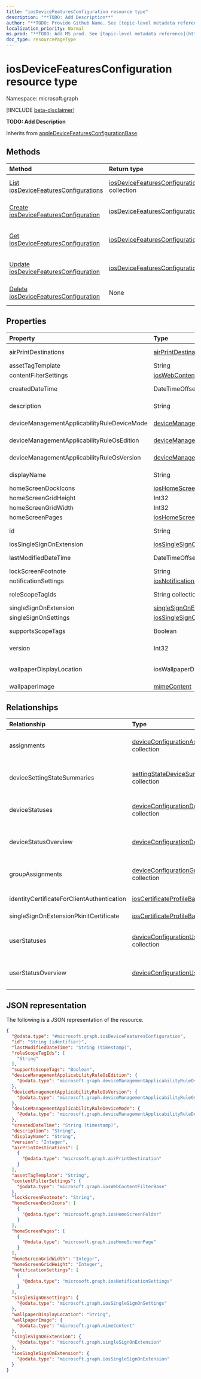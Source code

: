 ```yaml
---
title: "iosDeviceFeaturesConfiguration resource type"
description: "**TODO: Add Description**"
author: "**TODO: Provide Github Name. See [topic-level metadata reference](https://msgo.azurewebsites.net/add/document/guidelines/metadata.html#topic-level-metadata)**"
localization_priority: Normal
ms.prod: "**TODO: Add MS prod. See [topic-level metadata reference](https://msgo.azurewebsites.net/add/document/guidelines/metadata.html#topic-level-metadata)**"
doc_type: resourcePageType
---
```


# iosDeviceFeaturesConfiguration resource type

Namespace: microsoft.graph

[!INCLUDE [beta-disclaimer](../../includes/beta-disclaimer.md)]

**TODO: Add Description**


Inherits from [appleDeviceFeaturesConfigurationBase](../resources/appledevicefeaturesconfigurationbase.md).

## Methods
|Method|Return type|Description|
|:---|:---|:---|
|[List iosDeviceFeaturesConfigurations](../api/iosdevicefeaturesconfiguration-list.md)|[iosDeviceFeaturesConfiguration](../resources/iosdevicefeaturesconfiguration.md) collection|Get a list of the [iosDeviceFeaturesConfiguration](../resources/iosdevicefeaturesconfiguration.md) objects and their properties.|
|[Create iosDeviceFeaturesConfiguration](../api/iosdevicefeaturesconfiguration-create.md)|[iosDeviceFeaturesConfiguration](../resources/iosdevicefeaturesconfiguration.md)|Create a new [iosDeviceFeaturesConfiguration](../resources/iosdevicefeaturesconfiguration.md) object.|
|[Get iosDeviceFeaturesConfiguration](../api/iosdevicefeaturesconfiguration-get.md)|[iosDeviceFeaturesConfiguration](../resources/iosdevicefeaturesconfiguration.md)|Read the properties and relationships of an [iosDeviceFeaturesConfiguration](../resources/iosdevicefeaturesconfiguration.md) object.|
|[Update iosDeviceFeaturesConfiguration](../api/iosdevicefeaturesconfiguration-update.md)|[iosDeviceFeaturesConfiguration](../resources/iosdevicefeaturesconfiguration.md)|Update the properties of an [iosDeviceFeaturesConfiguration](../resources/iosdevicefeaturesconfiguration.md) object.|
|[Delete iosDeviceFeaturesConfiguration](../api/iosdevicefeaturesconfiguration-delete.md)|None|Deletes an [iosDeviceFeaturesConfiguration](../resources/iosdevicefeaturesconfiguration.md) object.|

## Properties
|Property|Type|Description|
|:---|:---|:---|
|airPrintDestinations|[airPrintDestination](../resources/intune-airprintdestination.md) collection|**TODO: Add Description** Inherited from [appleDeviceFeaturesConfigurationBase](../resources/appledevicefeaturesconfigurationbase.md).|
|assetTagTemplate|String|**TODO: Add Description**|
|contentFilterSettings|[iosWebContentFilterBase](../resources/intune-ioswebcontentfilterbase.md)|**TODO: Add Description**|
|createdDateTime|DateTimeOffset|**TODO: Add Description** Inherited from [deviceConfiguration](../resources/intune-deviceconfiguration.md).|
|description|String|**TODO: Add Description** Inherited from [deviceConfiguration](../resources/intune-deviceconfiguration.md).|
|deviceManagementApplicabilityRuleDeviceMode|[deviceManagementApplicabilityRuleDeviceMode](../resources/intune-devicemanagementapplicabilityruledevicemode.md)|**TODO: Add Description** Inherited from [deviceConfiguration](../resources/intune-deviceconfiguration.md).|
|deviceManagementApplicabilityRuleOsEdition|[deviceManagementApplicabilityRuleOsEdition](../resources/intune-devicemanagementapplicabilityruleosedition.md)|**TODO: Add Description** Inherited from [deviceConfiguration](../resources/intune-deviceconfiguration.md).|
|deviceManagementApplicabilityRuleOsVersion|[deviceManagementApplicabilityRuleOsVersion](../resources/intune-devicemanagementapplicabilityruleosversion.md)|**TODO: Add Description** Inherited from [deviceConfiguration](../resources/intune-deviceconfiguration.md).|
|displayName|String|**TODO: Add Description** Inherited from [deviceConfiguration](../resources/intune-deviceconfiguration.md).|
|homeScreenDockIcons|[iosHomeScreenItem](../resources/intune-ioshomescreenitem.md) collection|**TODO: Add Description**|
|homeScreenGridHeight|Int32|**TODO: Add Description**|
|homeScreenGridWidth|Int32|**TODO: Add Description**|
|homeScreenPages|[iosHomeScreenPage](../resources/intune-ioshomescreenpage.md) collection|**TODO: Add Description**|
|id|String|**TODO: Add Description** Inherited from [entity](../resources/entity.md).|
|iosSingleSignOnExtension|[iosSingleSignOnExtension](../resources/intune-iossinglesignonextension.md)|**TODO: Add Description**|
|lastModifiedDateTime|DateTimeOffset|**TODO: Add Description** Inherited from [deviceConfiguration](../resources/intune-deviceconfiguration.md).|
|lockScreenFootnote|String|**TODO: Add Description**|
|notificationSettings|[iosNotificationSettings](../resources/intune-iosnotificationsettings.md) collection|**TODO: Add Description**|
|roleScopeTagIds|String collection|**TODO: Add Description** Inherited from [deviceConfiguration](../resources/intune-deviceconfiguration.md).|
|singleSignOnExtension|[singleSignOnExtension](../resources/intune-singlesignonextension.md)|**TODO: Add Description**|
|singleSignOnSettings|[iosSingleSignOnSettings](../resources/intune-iossinglesignonsettings.md)|**TODO: Add Description**|
|supportsScopeTags|Boolean|**TODO: Add Description** Inherited from [deviceConfiguration](../resources/intune-deviceconfiguration.md).|
|version|Int32|**TODO: Add Description** Inherited from [deviceConfiguration](../resources/intune-deviceconfiguration.md).|
|wallpaperDisplayLocation|iosWallpaperDisplayLocation|**TODO: Add Description**. Possible values are: `notConfigured`, `lockScreen`, `homeScreen`, `lockAndHomeScreens`.|
|wallpaperImage|[mimeContent](../resources/intune-mimecontent.md)|**TODO: Add Description**|

## Relationships
|Relationship|Type|Description|
|:---|:---|:---|
|assignments|[deviceConfigurationAssignment](../resources/intune-deviceconfigurationassignment.md) collection|**TODO: Add Description** Inherited from [deviceConfiguration](../resources/deviceconfiguration.md)|
|deviceSettingStateSummaries|[settingStateDeviceSummary](../resources/intune-settingstatedevicesummary.md) collection|**TODO: Add Description** Inherited from [deviceConfiguration](../resources/deviceconfiguration.md)|
|deviceStatuses|[deviceConfigurationDeviceStatus](../resources/intune-deviceconfigurationdevicestatus.md) collection|**TODO: Add Description** Inherited from [deviceConfiguration](../resources/deviceconfiguration.md)|
|deviceStatusOverview|[deviceConfigurationDeviceOverview](../resources/intune-deviceconfigurationdeviceoverview.md)|**TODO: Add Description** Inherited from [deviceConfiguration](../resources/deviceconfiguration.md)|
|groupAssignments|[deviceConfigurationGroupAssignment](../resources/intune-deviceconfigurationgroupassignment.md) collection|**TODO: Add Description** Inherited from [deviceConfiguration](../resources/deviceconfiguration.md)|
|identityCertificateForClientAuthentication|[iosCertificateProfileBase](../resources/ioscertificateprofilebase.md)|**TODO: Add Description**|
|singleSignOnExtensionPkinitCertificate|[iosCertificateProfileBase](../resources/ioscertificateprofilebase.md)|**TODO: Add Description**|
|userStatuses|[deviceConfigurationUserStatus](../resources/intune-deviceconfigurationuserstatus.md) collection|**TODO: Add Description** Inherited from [deviceConfiguration](../resources/deviceconfiguration.md)|
|userStatusOverview|[deviceConfigurationUserOverview](../resources/intune-deviceconfigurationuseroverview.md)|**TODO: Add Description** Inherited from [deviceConfiguration](../resources/deviceconfiguration.md)|

## JSON representation
The following is a JSON representation of the resource.
<!-- {
  "blockType": "resource",
  "keyProperty": "id",
  "@odata.type": "microsoft.graph.iosDeviceFeaturesConfiguration",
  "baseType": "microsoft.graph.appleDeviceFeaturesConfigurationBase",
  "openType": false
}
-->
``` json
{
  "@odata.type": "#microsoft.graph.iosDeviceFeaturesConfiguration",
  "id": "String (identifier)",
  "lastModifiedDateTime": "String (timestamp)",
  "roleScopeTagIds": [
    "String"
  ],
  "supportsScopeTags": "Boolean",
  "deviceManagementApplicabilityRuleOsEdition": {
    "@odata.type": "microsoft.graph.deviceManagementApplicabilityRuleOsEdition"
  },
  "deviceManagementApplicabilityRuleOsVersion": {
    "@odata.type": "microsoft.graph.deviceManagementApplicabilityRuleOsVersion"
  },
  "deviceManagementApplicabilityRuleDeviceMode": {
    "@odata.type": "microsoft.graph.deviceManagementApplicabilityRuleDeviceMode"
  },
  "createdDateTime": "String (timestamp)",
  "description": "String",
  "displayName": "String",
  "version": "Integer",
  "airPrintDestinations": [
    {
      "@odata.type": "microsoft.graph.airPrintDestination"
    }
  ],
  "assetTagTemplate": "String",
  "contentFilterSettings": {
    "@odata.type": "microsoft.graph.iosWebContentFilterBase"
  },
  "lockScreenFootnote": "String",
  "homeScreenDockIcons": [
    {
      "@odata.type": "microsoft.graph.iosHomeScreenFolder"
    }
  ],
  "homeScreenPages": [
    {
      "@odata.type": "microsoft.graph.iosHomeScreenPage"
    }
  ],
  "homeScreenGridWidth": "Integer",
  "homeScreenGridHeight": "Integer",
  "notificationSettings": [
    {
      "@odata.type": "microsoft.graph.iosNotificationSettings"
    }
  ],
  "singleSignOnSettings": {
    "@odata.type": "microsoft.graph.iosSingleSignOnSettings"
  },
  "wallpaperDisplayLocation": "String",
  "wallpaperImage": {
    "@odata.type": "microsoft.graph.mimeContent"
  },
  "singleSignOnExtension": {
    "@odata.type": "microsoft.graph.singleSignOnExtension"
  },
  "iosSingleSignOnExtension": {
    "@odata.type": "microsoft.graph.iosSingleSignOnExtension"
  }
}
```

